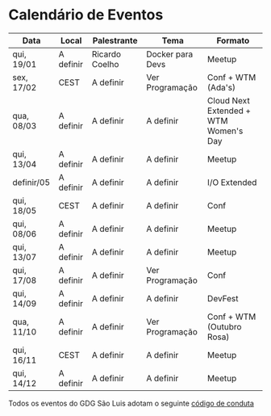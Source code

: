 Calendário de Eventos
=====================


| Data          | Local         | Palestrante    | Tema                 | Formato                               |
|------------   |-----------    |--------------  |--------------------  |-----------------------------------    |
| qui, 19/01    | A definir     | Ricardo Coelho | Docker para Devs     | Meetup                                |
| sex, 17/02    | CEST          | A definir      | Ver Programação      | Conf + WTM (Ada's)                    |
| qua, 08/03    | A definir     | A definir      | A definir            | Cloud Next Extended + WTM Women's Day |
| qui, 13/04    | A definir     | A definir      | A definir            | Meetup                                |
| definir/05    | A definir     | A definir      | A definir            | I/O Extended                          |
| qui, 18/05    | CEST          | A definir      | A definir            | Conf                                  |
| qui, 08/06    | A definir     | A definir      | A definir            | Meetup                                |
| qui, 13/07    | A definir     | A definir      | A definir            | Meetup                                |
| qui, 17/08    | A definir     | A definir      | Ver Programação      | Conf                                  |
| qui, 14/09    | A definir     | A definir      | A definir            | DevFest                               |
| qua, 11/10    | A definir     | A definir      | Ver Programação      | Conf + WTM (Outubro Rosa)             |
| qui, 16/11    | CEST          | A definir      | A definir            | Meetup                                |
| qui, 14/12    | A definir     | A definir      | A definir            | Meetup                                |

Todos os eventos do GDG São Luis adotam o seguinte [código de conduta](codigo-conduta.md)